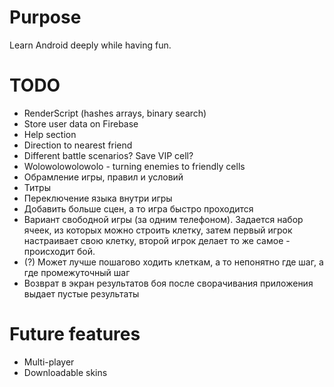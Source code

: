 # Purpose
Learn Android deeply while having fun.

# TODO
* RenderScript (hashes arrays, binary search)
* Store user data on Firebase
* Help section
* Direction to nearest friend
* Different battle scenarios? Save VIP cell?
* Wolowolowolowolo - turning enemies to friendly cells
* Обрамление игры, правил и условий
* Титры
* Переключение языка внутри игры
* Добавить больше сцен, а то игра быстро проходится
* Вариант свободной игры (за одним телефоном). Задается набор ячеек, из которых можно строить клетку, затем первый
  игрок настраивает свою клетку, второй игрок делает то же самое - происходит бой.
* (?) Может лучше пошагово ходить клеткам, а то непонятно где шаг, а где промежуточный шаг
* Возврат в экран результатов боя после сворачивания приложения выдает пустые результаты

# Future features
* Multi-player
* Downloadable skins